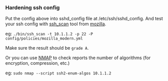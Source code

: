 ### Hardening ssh config

Put the config above into sshd_config file at /etc/ssh/sshd_config. And test your ssh config with [ssh_scan](https://github.com/mozilla/ssh_scan) tool from [mozilla](https://github.com/mozilla).

eg: `./bin/ssh_scan -t 10.1.1.2 -p 22 -P config/policies/mozilla_modern.yml`

Make sure the result should be `grade A`.

Or you can use [NMAP](https://nmap.org) to check reports the number of algorithms (for encryption, compression, etc.)

eg: `sudo nmap --script ssh2-enum-algos 10.1.1.2`
